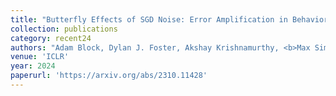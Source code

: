 ```yaml
---
title: "Butterfly Effects of SGD Noise: Error Amplification in Behavior Cloning and Autoregression"
collection: publications
category: recent24
authors: "Adam Block, Dylan J. Foster, Akshay Krishnamurthy, <b>Max Simchowitz</b>, Cyril Zhang"
venue: 'ICLR'
year: 2024
paperurl: 'https://arxiv.org/abs/2310.11428'
---
```

